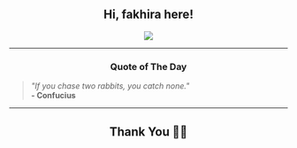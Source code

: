 <h2 align="center"> Hi, fakhira here!</h2>

<p align="center">
<a href="https://github.com/fakhiralkda" alt="github streak"><img src="https://dvst-streak.herokuapp.com/?user=fakhiralkda&theme=tokyonight&fire=DD472C"></a>
</p>

<hr>
<h3 align="center">Quote of The Day</h3>
<p align="center">
<blockquote>
<i>"If you chase two rabbits, you catch none."</i>
<br>
<b>- Confucius</b>
</blockquote>
</p>


<hr>
<h2 align="center">Thank You 🙏🏼</h2>
